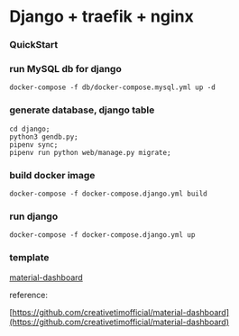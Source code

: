 # Django + traefik + nginx

### QuickStart

### run MySQL db for django
	
    docker-compose -f db/docker-compose.mysql.yml up -d

### generate database, django table

    cd django;
    python3 gendb.py;
    pipenv sync;
    pipenv run python web/manage.py migrate;

### build docker image
	
    docker-compose -f docker-compose.django.yml build
    
### run django

    docker-compose -f docker-compose.django.yml up

### template

[material-dashboard](https://www.creative-tim.com/product/material-dashboard)

reference: 

[https://github.com/creativetimofficial/material-dashboard](https://github.com/creativetimofficial/material-dashboard)

